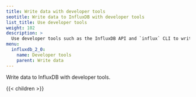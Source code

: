 ```yaml
---
title: Write data with developer tools
seotitle: Write data to InfluxDB with developer tools
list_title: Use developer tools
weight: 102
description: >
  Use developer tools such as the InfluxDB API and `influx` CLI to write data to InfluxDB.
menu:
  influxdb_2_0:
    name: Developer tools
    parent: Write data
---
```


Write data to InfluxDB with developer tools.

{{< children >}}
